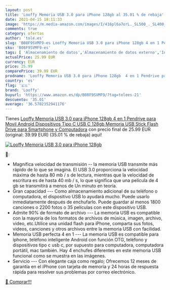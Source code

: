 ```yaml
---
layout: post
title: 'Looffy Memoria USB 3.0 para iPhone 128gb al 35.01 % de rebaja'
date: 2021-04-15 18:11:33
image: 'https://m.media-amazon.com/images/I/416pl6a7orL._SL500_._SL400_.jpg'
comments: true
category: ofertas
author: 'tole.es'
slug: 'B08F9SVMF9-es Looffy Memoria USB 3.0 para iPhone 128gb 4 en 1 Pendrive...'
sku: 'B08F9SVMF9-es'
tags: [ 'Almacenamiento de datos','Almacenamiento de datos externo','Informática','Memorias USB','android','looffy', ]
actualPrice: 25.99 EUR
currency: EUR
price: 25.99
comparePrice: 39.99 EUR
prodname: 'Looffy Memoria USB 3.0 para iPhone 128gb  4 en 1 Pendrive para Movil Android  Dispositivos Tipo C USB C 128gb  Memoria USB Stick Flash Drive para Smartphone y Computadora'
country: 'es'
flag: '🇪🇸'
brand: 'Looffy'
buyurl: 'https://www.amazon.es/dp/B08F9SVMF9/?tag=tolees-21'
descuento: '35.01'
average: '36.5782352941176'
---
```


Tienes [Looffy Memoria USB 3.0 para iPhone 128gb  4 en 1 Pendrive para Movil Android  Dispositivos Tipo C USB C 128gb  Memoria USB Stick Flash Drive para Smartphone y Computadora](https://www.amazon.es/dp/B08F9SVMF9/?tag=tolees-21) con precio final de  25.99 EUR (original: 39.99 EUR) (35.01 %  de rebaja) aqui!

[![Looffy Memoria USB 3.0 para iPhone 128gb](https://m.media-amazon.com/images/I/416pl6a7orL._SL500_._SL400_.jpg)](https://www.amazon.es/dp/B08F9SVMF9/?tag=tolees-21)

🔎:

- Magnífica velocidad de transmisión -- la memoria USB transmite más rápido de lo que se imagina. El USB 3.0 proporciona la velocidad máxima de hasta 80 mb / s de lectura, mientras que la velocidad de escritura es de hasta 40 mb / s, lo que significa que una película de 4 gb se transmitirá a menos de Un minuto en teoría.
- Gran capacidad --- Como almacenamiento adicional de su teléfono o computadora, el dispositivo USB lo ayudará mucho. Puede usarlo inmediatamente después de enchufarlo. Puede guardar al menos 1800 canciones o 2200 fotos o 35 películas con este dispositivo USB.
- Admite 90% de formato de archivo --- La memoria USB es compatible con la mayoría de los formatos de archivos de música, imagen, archivo, video, etc.Utilice una unidad flash para iPhone, comparta sus fotos, videos, canciones y otros archivos entre la memoria USB con facilidad.
- Memoria USB perfecta 4 en 1 --- La memoria USB es compatible para iphone, teléfono inteligente Android con función OTG, teléfono y dispositivos tipo c usb c, por supuesto para computadora, computadora portátil, mac también. Hay 4 enchufes diferentes en este memoria USB funcional como se muestra en las imágenes.
- Servicio --- Con elegante caja como regalo; Ofrecemos 12 meses de garantía en el iPhone con tarjeta de memoria y 24 horas de respuesta rápida para resolver sus problemas por correo electrónico.

[🛒 Comprar!!!](https://www.amazon.es/dp/B08F9SVMF9/?tag=tolees-21)
